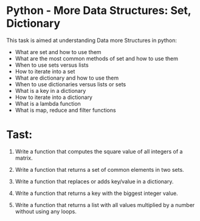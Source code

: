 # Python - More Data Structures: Set, Dictionary

This task is aimed at understanding Data more Structures in python:

* What are set and how to use them
* What are the most common methods of set and how to use them
* When to use sets versus lists
* How to iterate into a set
* What are dictionary and how to use them
* When to use dictionaries versus lists or sets
* What is a key in a dictionary
* How to iterate into a dictionary
* What is a lambda function
* What is map, reduce and filter functions

# Tast:

1. Write a function that computes the square value of all integers of a matrix.

2. Write a function that returns a set of common elements in two sets.

3. Write a function that replaces or adds key/value in a dictionary.

4. Write a function that returns a key with the biggest integer value.

5. Write a function that returns a list with all values multiplied by a number without using any loops.
